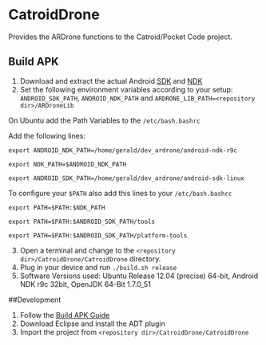 CatroidDrone
============

Provides the ARDrone functions to the Catroid/Pocket Code project.

## Build APK

1. Download and extract the actual Android [SDK](http://developer.android.com/sdk/index.html?utm_source=weibolife) and [NDK](http://developer.android.com/tools/sdk/ndk/index.html)
2. Set the following environment variables according to your setup: ``ANDROID_SDK_PATH``, ``ANDROID_NDK_PATH`` and ``ARDRONE_LIB_PATH=<repository dir>/ARDroneLib``

  On Ubuntu add the Path Variables to the ``/etc/bash.bashrc`` 
  
  Add the following lines:
  
  ``export ANDROID_NDK_PATH=/home/gerald/dev_ardrone/android-ndk-r9c``
  
  ``export NDK_PATH=$ANDROID_NDK_PATH``
  
  ``export ANDROID_SDK_PATH=/home/gerald/dev_ardrone/android-sdk-linux``
  
  To configure your ``$PATH`` also add this lines to your ``/etc/bash.bashrc``
  
  ``export PATH=$PATH:$NDK_PATH``
  
  ``export PATH=$PATH:$ANDROID_SDK_PATH/tools``
  
  ``export PATH=$PATH:$ANDROID_SDK_PATH/platform-tools``
  
3. Open a terminal and change to the ``<repository dir>/CatroidDrone/CatroidDrone`` directory.
4. Plug in your device and run ``./build.sh release``
5. Software Versions used: Ubuntu Release 12.04 (precise) 64-bit, Android NDK r9c 32bit, OpenJDK 64-Bit 1.7.0_51

##Development
1. Follow the [Build APK Guide](https://github.com/wagnergerald/CatroidDrone/blob/master/README.md#build-apk)
2. Download Eclipse and install the ADT plugin
3. Import the project from ``<repository dir>/CatroidDrone/CatroidDrone``
